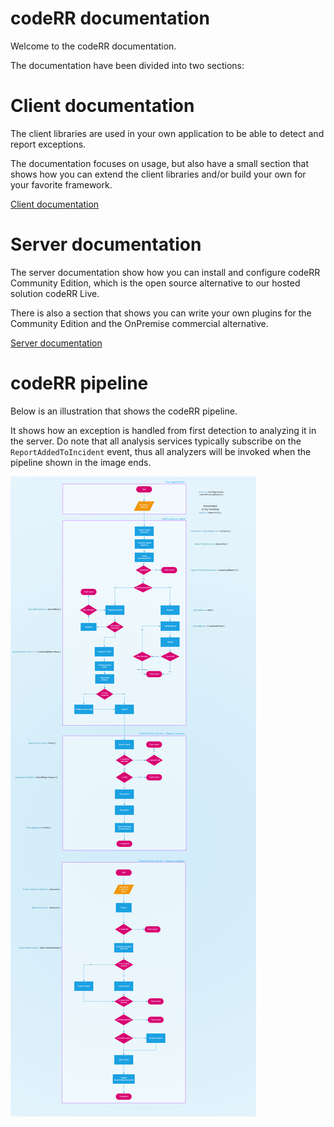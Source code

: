 ﻿codeRR documentation
===============

Welcome to the codeRR documentation. 

The documentation have been divided into two sections:

# Client documentation

The client libraries are used in your own application to be able to detect and report exceptions.

The documentation focuses on usage, but also have a small section that shows how you can extend the client libraries and/or build your own for your favorite framework.

[Client documentation](client/index.md)

# Server documentation

The server documentation show how you can install and configure codeRR Community Edition, which is the open source alternative to our hosted solution codeRR Live.

There is also a section that shows you can write your own plugins for the Community Edition and the OnPremise commercial alternative.

[Server documentation](server/index.md)

# codeRR pipeline

Below is an illustration that shows the codeRR pipeline.

It shows how an exception is handled from first detection to analyzing it in the server.
Do note that all analysis services typically subscribe on the `ReportAddedToIncident` event, thus all analyzers will be invoked
when the pipeline shown in the image ends.

![](pipeline.png)
